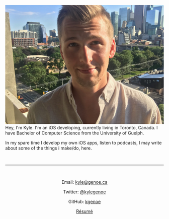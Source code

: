 ![profile picture](me.jpg) Hey, I'm Kyle. I'm an iOS developing, currently living in Toronto, Canada. I have Bachelor of Computer Science from the University of Guelph.

In my spare time I develop my own iOS apps, listen to podcasts, I may write about some of the things i make/do, here.

<br>

---

<br>
<center>

Email: [kyle@genoe.ca](mailto:kyle@genoe.ca)  

Twitter: [@kylegenoe](https://twitter.com/KyleGenoe)  

GitHub: [kgenoe](https://github.com/kgenoe)  

[Résumé](resumelinkhere)  

</center>